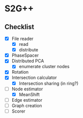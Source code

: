 # S2G++

## Checklist

- [x] File reader
  - [x] read
  - [x] distribute
- [x] PhaseSpacer
- [x] Distributed PCA
  - [x] enumerate cluster nodes
- [x] Rotation
- [x] Intersection calculator
  - [x] Intersection sharing (in ring?)
- [ ] Node estimator
    - [x] MeanShift
- [ ] Edge estimator
- [ ] Graph creation
- [ ] Scorer
